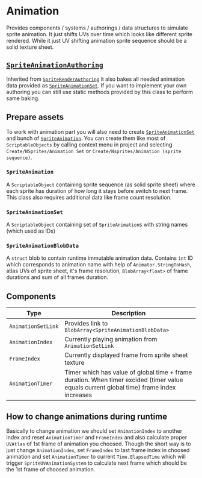 ﻿# Animation
Provides components / systems / authorings / data structures to simulate sprite animation.
It just shifts UVs over time which looks like different sprite rendered.
While it just UV shifting animation sprite sequence should be a solid texture sheet.

## [`SpriteAnimationAuthoring`](https://github.com/Antoshidza/NSprites-Foundation/blob/main/Animation/Authoring/SpriteAnimationAuthoring.cs)
Inherited from [`SpriteRenderAuthoring`](https://github.com/Antoshidza/NSprites-Foundation/blob/main/Base/Authoring/SpriteRendererAuthoring.cs) it also bakes all needed animation data provided as [`SpriteAnimationSet`](https://github.com/Antoshidza/NSprites-Foundation/blob/main/Animation/Data/SpriteAnimationSet.cs).
If you want to implement your own authoring you can still use static methods provided by this class to perform same baking.

## Prepare assets
To work with animation part you will also need to create [`SpriteAnimationSet`](https://github.com/Antoshidza/NSprites-Foundation/blob/main/Animation/Data/SpriteAnimationSet.cs) and bunch of [`SpriteAnimation`](https://github.com/Antoshidza/NSprites-Foundation/blob/main/Animation/Data/SpriteAnimation.cs).
You can create them like most of `ScriptableObjects` by calling context menu in project and selecting `Create/NSprites/Animation Set` or `Create/Nsprites/Animation (sprite sequence)`.

### `SpriteAnimation`
A `ScriptableObject` containing sprite sequence (as solid sprite sheet) where each sprite has duration of how long it stays before switch to next frame. This class also requires additional data like frame count resolution.
### `SpriteAnimationSet`
A `ScriptableObject` containing set of `SpriteAnimation`s with string names (which used as IDs)
### `SpriteAnimationBlobData`
A `struct` blob to contain runtime immutable animation data. Contains `int` ID which corresponds to animation name with help of `Animator.StringToHash`, atlas UVs of sprite sheet, it's frame resolution, `BlobArray<float>` of frame durations and sum of all frames duration.

## Components
|Type|Description|
|----|-----------|
|`AnimationSetLink`|Provides link to `BlobArray<SpriteAnimationBlobData>`|
|`AnimationIndex`|Currently playing animation from `AnimationSetLink`|
|`FrameIndex`|Currently displayed frame from sprite sheet texture|
|`AnimationTimer`|Timer which has value of global time + frame duration. When timer excided (timer value equals current global time) frame index increases|

## How to change animations during runtime
Basically to change animation we should set `AnimationIndex` to another index and reset `AnimationTimer` and `FrameIndex` and also calculate proper `UVAtlas` of 1st frame of animation you choosed. Though the short way is to just change `AnimationIndex`, set `FrameIndex` to last frame index in choosed animation and set `AnimationTimer` to current `Time.ElapsedTime` which will trigger `SpriteUVAnimationSystem` to calculate next frame which should be the 1st frame of choosed animation.

